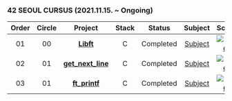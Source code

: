 ### 42 SEOUL CURSUS (2021.11.15. ~ Ongoing)

 |Order|Circle|Project|Stack|Status|Subject|Score|
 |:---:|:---:|:---:|:---:|:---:|:---:|:---:|
 |01|00|[**Libft**](https://github.com/hermin9804/42Cursus/tree/main/libft)|C|Completed|[Subject](https://github.com/hermin9804/42Cursus/blob/main/libft/en.subject.pdf)|[![mher](https://badge42.herokuapp.com/api/project/mher/Libft)](https://github.com/JaeSeoKim/badge42)|
 |02|01|[**get_next_line**](https://github.com/hermin9804/42Cursus/tree/main/get_next_line)|C|Completed|[Subject](https://github.com/hermin9804/42Cursus/blob/main/get_next_line/en.subject.pdf)|[![mher](https://badge42.herokuapp.com/api/project/mher/get_next_line)](https://github.com/JaeSeoKim/badge42)|
 |03|01|[**ft_printf**](https://github.com/hermin9804/42Cursus/tree/main/get_next_line)|C|Completed|[Subject](https://github.com/hermin9804/42Cursus/blob/main/get_next_line/en.subject.pdf)|[![mher](https://badge42.herokuapp.com/api/project/mher/ft_printf)](https://github.com/JaeSeoKim/badge42)|
